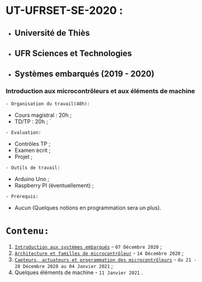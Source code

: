 # UT-UFRSET-SE-2020 :
 * ##  Université de Thiès 
 * ##  UFR Sciences et Technologies 
 * ##  Systèmes embarqués (2019 - 2020) 
###  Introduction aux microcontrôleurs et aux éléments de machine 

``` - Organisation du travail(40h): ```
 * Cours magistral : 20h ;
 * TD/TP : 20h ; ́
 
``` - Evaluation: ```
 * Contrôles TP ;
 * Examen  ́ecrit ;
 * Projet ;
 
``` - Outils de travail: ```
 * Arduino Uno ;
 * Raspberry PI (éventuellement) ;
 
``` - Prérequis: ```
 * Aucun (Quelques notions en programmation sera un plus).
 
 # ``` Contenu: ```
 1. [`Introduction aux systèmes embarqués`](https://github.com/pape-barro/UT-UFRSET-2020-SE/blob/main/Introduction_aux_systemes_embarques.pdf) - ``` 07 Décembre 2020 ``` ;
 2. [`Architecture et familles de microcontrôleur`](https://github.com/pape-barro/UT-UFRSET-2020-SE/blob/main/Architecture_et_familles_de_microcontroleur.pdf) - ``` 14 Décembre 2020 ``` ;
 3. [`Capteurs, actuateurs et programmation des microcontrôleurs`](https://github.com/pape-barro/UT-UFRSET-2020-SE/blob/main/Capteurs_actuateurs_programmation_des_microcontroleurs.pdf) - ``` du 21 - 28 Décembre 2020 au 04 Janvier 2021 ``` ;
 4. Quelques éléments de machine - ``` 11 Janvier 2021 ``` .

